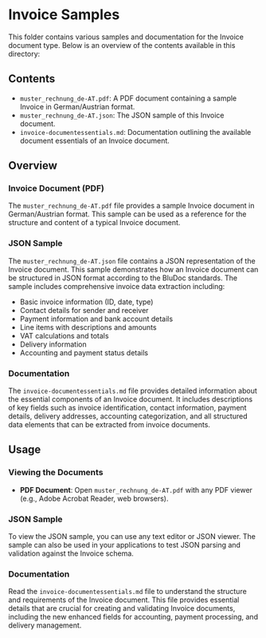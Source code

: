 # Invoice Samples

This folder contains various samples and documentation for the Invoice document type. Below is an overview of the contents available in this directory:

## Contents

- `muster_rechnung_de-AT.pdf`: A PDF document containing a sample Invoice in German/Austrian format.
- `muster_rechnung_de-AT.json`: The JSON sample of this Invoice document.
- `invoice-documentessentials.md`: Documentation outlining the available document essentials of an Invoice document.

## Overview

### Invoice Document (PDF)

The `muster_rechnung_de-AT.pdf` file provides a sample Invoice document in German/Austrian format. This sample can be used as a reference for the structure and content of a typical Invoice document.

### JSON Sample

The `muster_rechnung_de-AT.json` file contains a JSON representation of the Invoice document. This sample demonstrates how an Invoice document can be structured in JSON format according to the BluDoc standards. The sample includes comprehensive invoice data extraction including:

- Basic invoice information (ID, date, type)
- Contact details for sender and receiver
- Payment information and bank account details
- Line items with descriptions and amounts
- VAT calculations and totals
- Delivery information
- Accounting and payment status details

### Documentation

The `invoice-documentessentials.md` file provides detailed information about the essential components of an Invoice document. It includes descriptions of key fields such as invoice identification, contact information, payment details, delivery addresses, accounting categorization, and all structured data elements that can be extracted from invoice documents.

## Usage

### Viewing the Documents

- **PDF Document**: Open `muster_rechnung_de-AT.pdf` with any PDF viewer (e.g., Adobe Acrobat Reader, web browsers).

### JSON Sample

To view the JSON sample, you can use any text editor or JSON viewer. The sample can also be used in your applications to test JSON parsing and validation against the Invoice schema.

### Documentation

Read the `invoice-documentessentials.md` file to understand the structure and requirements of the Invoice document. This file provides essential details that are crucial for creating and validating Invoice documents, including the new enhanced fields for accounting, payment processing, and delivery management.
